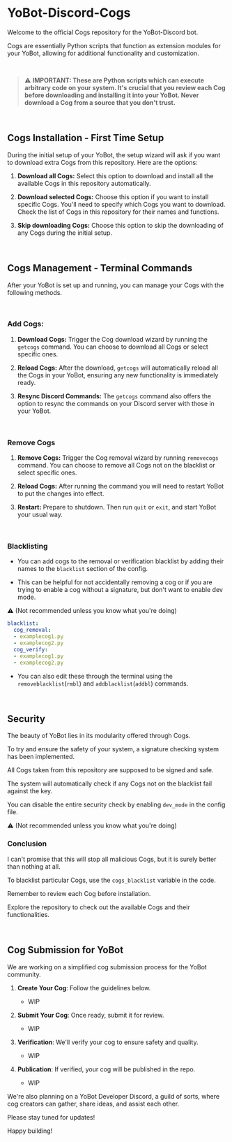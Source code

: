 # YoBot-Discord-Cogs

Welcome to the official Cogs repository for the YoBot-Discord bot.

Cogs are essentially Python scripts that function as extension modules for your YoBot, allowing for additional functionality and customization.

<br>

> :warning: **IMPORTANT: These are Python scripts which can execute arbitrary code on your system. It's crucial that you review each Cog before downloading and installing it into your YoBot. Never download a Cog from a source that you don't trust.**

<br>

## Cogs Installation - First Time Setup

During the initial setup of your YoBot, the setup wizard will ask if you want to download extra Cogs from this repository. Here are the options:

1. **Download all Cogs:** Select this option to download and install all the available Cogs in this repository automatically.

2. **Download selected Cogs:** Choose this option if you want to install specific Cogs. You'll need to specify which Cogs you want to download. Check the list of Cogs in this repository for their names and functions.

3. **Skip downloading Cogs:** Choose this option to skip the downloading of any Cogs during the initial setup.

<br>

## Cogs Management - Terminal Commands

After your YoBot is set up and running, you can manage your Cogs with the following methods.

<br>

### Add Cogs:

1. **Download Cogs:** Trigger the Cog download wizard by running the `getcogs` command. You can choose to download all Cogs or select specific ones.

2. **Reload Cogs:** After the download, `getcogs` will automatically reload all the Cogs in your YoBot, ensuring any new functionality is immediately ready.

3. **Resync Discord Commands:** The `getcogs` command also offers the option to resync the commands on your Discord server with those in your YoBot.

<br>

### Remove Cogs

1. **Remove Cogs:** Trigger the Cog removal wizard by running `removecogs` command. You can choose to remove all Cogs not on the blacklist or select specific ones.
    
2. **Reload Cogs:** After running the command you will need to restart YoBot to put the changes into effect.
 
3. **Restart:** Prepare to shutdown. Then run `quit` or `exit`, and start YoBot your usual way.
    
<br>

### Blacklisting

- You can add cogs to the removal or verification blacklist by adding their names to the `blacklist` section of the config.

- This can be helpful for not accidentally removing a cog or if you are trying to enable a cog without a signature, but don't want to enable dev mode.

:warning: (Not recommended unless you know what you're doing)

```yaml
blacklist:
  cog_removal:
  - examplecog1.py
  - examplecog2.py
  cog_verify:
  - examplecog1.py
  - examplecog2.py
```

- You can also edit these through the terminal using the `removeblacklist`(`rmbl`) and `addblacklist`(`addbl`) commands.

<br>

## Security

The beauty of YoBot lies in its modularity offered through Cogs.

To try and ensure the safety of your system, a signature checking system has been implemented.

All Cogs taken from this repository are supposed to be signed and safe.

The system will automatically check if any Cogs not on the blacklist fail against the key.

You can disable the entire security check by enabling `dev_mode` in the config file.

:warning: (Not recommended unless you know what you're doing)

### Conclusion

I can't promise that this will stop all malicious Cogs, but it is surely better than nothing at all.

To blacklist particular Cogs, use the `cogs_blacklist` variable in the code.

Remember to review each Cog before installation.

Explore the repository to check out the available Cogs and their functionalities. 

<br>

## Cog Submission for YoBot

We are working on a simplified cog submission process for the YoBot community.

1. **Create Your Cog**: Follow the guidelines below.
    - WIP

2. **Submit Your Cog**: Once ready, submit it for review.
    - WIP

3. **Verification**: We'll verify your cog to ensure safety and quality.
    - WIP
    
4. **Publication**: If verified, your cog will be published in the repo.
    - WIP

We're also planning on a YoBot Developer Discord, a guild of sorts, where cog creators can gather, share ideas, and assist each other. 

Please stay tuned for updates!

Happy building!
